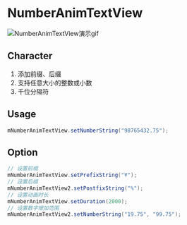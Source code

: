 # NumberAnimTextView

![NumberAnimTextView演示gif](http://7xscwt.com1.z0.glb.clouddn.com/NumberAnimTextView.gif)

## Character

1. 添加前缀、后缀
2. 支持任意大小的整数或小数
3. 千位分隔符

## Usage

```java
mNumberAnimTextView.setNumberString("98765432.75");
```
## Option

```java
// 设置前缀
mNumberAnimTextView.setPrefixString("¥");
// 设置后缀
mNumberAnimTextView2.setPostfixString("%");
// 设置动画时长
mNumberAnimTextView.setDuration(2000);
// 设置数字增加范围
mNumberAnimTextView2.setNumberString("19.75", "99.75");
```